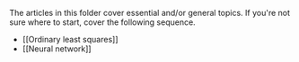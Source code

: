 The articles in this folder cover essential and/or general topics. If you're not sure where to start, cover the following sequence.

- [[Ordinary least squares]]
- [[Neural network]]